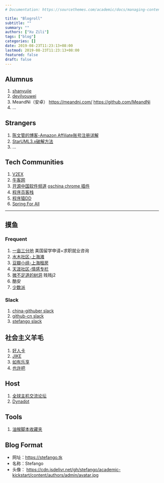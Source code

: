 ```yaml
---
# Documentation: https://sourcethemes.com/academic/docs/managing-content/

title: "Blogroll"
subtitle: ""
summary: ""
authors: ["Xu Zili"]
tags: ["blog"]
categories: []
date: 2019-08-23T11:23:13+08:00
lastmod: 2019-08-23T11:23:13+08:00
featured: false
draft: false
---
```


## Alumnus

1. [shanyujie](https://danyujie.gitee.io)
2. [devilyouwei](https://github.com/devilyouwei)
3. MeandNi（安卓） https://meandni.com/ https://github.com/MeandNi
4. ...
## Strangers

1. [陈文管的博客-Amazon Affiliate账号注册详解](https://www.chenwenguan.com/amazon-affiliate-register-and-use-guide/)
2. [StarUML3.x破解方法](https://www.yuxuan66.com/166)
3. ...

## Tech Communities

1. [V2EX](https://www.v2ex.com/)
2. [牛客网](https://www.nowcoder.com/)
3. [开源中国软件频道](https://www.oschina.net/project) [oschina chrome 插件](chrome-extension://ppagmdehdibgipjkjbijngfphoboggdf/html/oschina.html)
4. [程序员客栈](https://www.proginn.com/)
5. [程序猿DD](http://blog.didispace.com/)
6. [Spring For All](http://www.spring4all.com/)

---

## 摸鱼

### Frequent

1. [一亩三分地](https://www.1point3acres.com/bbs/) 美国留学申请+求职就业咨询
2. [水木社区-上海滩](https://exp.newsmth.net/board/d7f08699c96a9800532235a0ad82577a)
3. [豆瓣小组-上海租房](https://www.douban.com/group/267688/)
4. [天涯社区-情感专栏](http://bbs.tianya.cn/list.jsp?item=feeling&sub=6)
5. [微不足道的树洞](http://j2.ac.cn/) 贱贱j2
6. 酷安
7. [少数派](https://sspai.com/)

### Slack

1. [china-githuber slack](https://china-githuber.slack.com/)
2. [github-cn slack](https://github-cn.slack.com/)
3. [stefango slack](https://stefango.slack.com/)

## 社会主义羊毛

1. [好人卡](https://www.haorenka.org/)
2. [JIKE](https://jike.info/)
3. [如有乐享](https://51.ruyo.net/)
4. [也许吧](https://www.imaybes.com/)

## Host

1. [全球主机交流论坛](https://www.hostloc.com/)
2. [Dynadot](https://www.dynadot.com/)

## Tools

1. [油猴脚本收藏夹](https://greasyfork.org/en/scripts?set=388345)

## Blog Format

- 网址：https://stefango.tk
- 名称：Stefango
- 头像：
https://cdn.jsdelivr.net/gh/stefango/academic-kickstart/content/authors/admin/avatar.jpg

<script type="text/javascript" src="//rf.revolvermaps.com/0/0/1.js?i=53rxpnraqpa&amp;s=220&amp;m=0&amp;v=false&amp;r=false&amp;b=000000&amp;n=false&amp;c=ff0000" async="async"></script>

